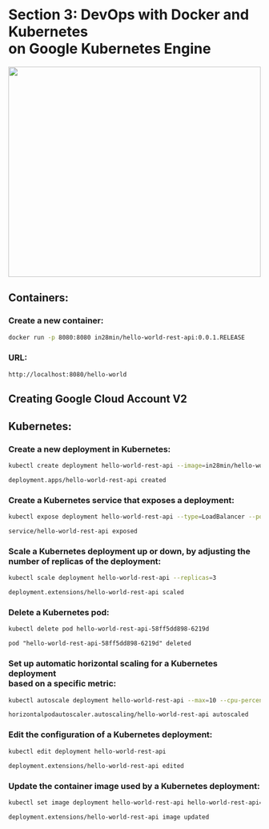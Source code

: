 # Section 3: DevOps with Docker and Kubernetes <br/> on Google Kubernetes Engine

<img
  src="https://user-images.githubusercontent.com/60389872/230453267-3e2fdf55-75ad-476f-aecb-8f8271093a24.png"
  style="display: inline-block; margin: 0 auto; width: 100%; height: 30em">

## Containers:

### Create a new container:

```bash
docker run -p 8080:8080 in28min/hello-world-rest-api:0.0.1.RELEASE
```

### URL:

```url
http://localhost:8080/hello-world
```

## Creating Google Cloud Account V2

## Kubernetes:

### Create a new deployment in Kubernetes:

```bash
kubectl create deployment hello-world-rest-api --image=in28min/hello-world-rest-api:0.0.1.RELEASE
```

`deployment.apps/hello-world-rest-api created`

### Create a Kubernetes service that exposes a deployment:

```bash
kubectl expose deployment hello-world-rest-api --type=LoadBalancer --port=8080
```

`service/hello-world-rest-api exposed`

### Scale a Kubernetes deployment up or down, by adjusting the number of replicas of the deployment:

```bash
kubectl scale deployment hello-world-rest-api --replicas=3
```

`deployment.extensions/hello-world-rest-api scaled`

### Delete a Kubernetes pod:

```bash
kubectl delete pod hello-world-rest-api-58ff5dd898-6219d
```

`pod "hello-world-rest-api-58ff5dd898-6219d" deleted`

### Set up automatic horizontal scaling for a Kubernetes deployment <br/> based on a specific metric:

```bash
kubectl autoscale deployment hello-world-rest-api --max=10 --cpu-percent=70
```

`horizontalpodautoscaler.autoscaling/hello-world-rest-api autoscaled`

### Edit the configuration of a Kubernetes deployment:

```bash
kubectl edit deployment hello-world-rest-api
```

`deployment.extensions/hello-world-rest-api edited`

### Update the container image used by a Kubernetes deployment:

```bash
kubectl set image deployment hello-world-rest-api hello-world-rest-api=in28min/hello-world-rest-api:0.0.2.RELEASE
```

`deployment.extensions/hello-world-rest-api image updated`

